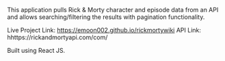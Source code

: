 This application pulls Rick & Morty character and episode data from an API and allows searching/filtering the results with pagination functionality.

Live Project Link: https://emoon002.github.io/rickmortywiki API Link: hhttps://rickandmortyapi.com/com/

Built using React JS.
